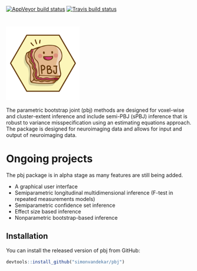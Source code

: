 
[![AppVeyor build
status](https://ci.appveyor.com/api/projects/status/github/simonvandekar/pbj?branch=longitudinal&svg=true)](https://ci.appveyor.com/project/simonvandekar/pbj)
[![Travis build
status](https://travis-ci.com/simonvandekar/pbj.svg?branch=longitudinal)](https://travis-ci.com/simonvandekar/pbj)

<!-- README.md is generated from README.Rmd. Please edit that file -->

<!-- <img align='center' src="inst/images/pbj-jpg.jpg" width="200"> -->

# <img align='center' src="inst/images/pbj-jpg.jpg" width="200">

The parametric bootstrap joint (pbj) methods are designed for voxel-wise
and cluster-extent inference and include semi-PBJ (sPBJ) inference that
is robust to variance misspecification using an estimating equations
approach. The package is designed for neuroimaging data and allows for
input and output of neuroimaging data.

# Ongoing projects

The pbj package is in alpha stage as many features are still being
added.

  - A graphical user interface
  - Semiparametric longitudinal multidimensional inference (F-test in
    repeated measurements models)
  - Semiparametric confidence set inference
  - Effect size based inference
  - Nonparametric bootstrap-based inference

## Installation

You can install the released version of pbj from GitHub:

``` r
devtools::install_github("simonvandekar/pbj")
```
